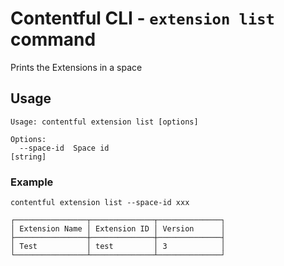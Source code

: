 # Contentful CLI - `extension list` command

Prints the Extensions in a space

## Usage

```
Usage: contentful extension list [options]

Options:
  --space-id  Space id                                                  [string]
```

### Example

```shell
contentful extension list --space-id xxx

┌────────────────┬──────────────┬──────────────┐
│ Extension Name │ Extension ID │ Version      │
├────────────────┼──────────────┼──────────────┤
│ Test           │ test         │ 3            │
└────────────────┴──────────────┴──────────────┘
```
